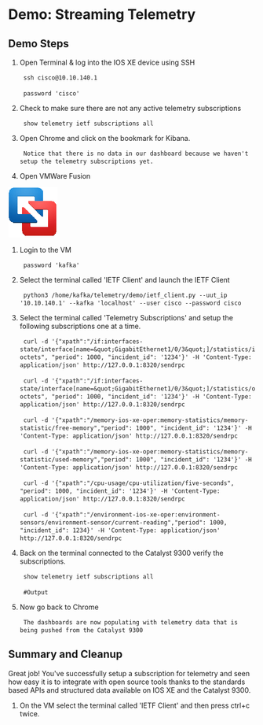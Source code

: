 # Demo: Streaming Telemetry 



## Demo Steps

1. Open Terminal & log into the IOS XE device using SSH

        ssh cisco@10.10.140.1

        password 'cisco'
    
1. Check to make sure there are not any active telemetry subscriptions

        show telemetry ietf subscriptions all
    
1. Open Chrome and click on the bookmark for Kibana.

        Notice that there is no data in our dashboard because we haven't setup the telemetry subscriptions yet.

1. Open VMWare Fusion

![](https://github.com/CiscoDevNet/clus2017_iosxe_demo_booth/blob/master/demo_StreamingTelemetry/images/vmware_fusion_icon.png)
1. Login to the VM  

        password 'kafka'
    
1. Select the terminal called 'IETF Client' and launch the IETF Client

        python3 /home/kafka/telemetry/demo/ietf_client.py --uut_ip '10.10.140.1' --kafka 'localhost' --user cisco --password cisco
    
1. Select the terminal called 'Telemetry Subscriptions' and setup the following subscriptions one at a time.  

        curl -d '{"xpath":"/if:interfaces-state/interface[name=&quot;GigabitEthernet1/0/3&quot;]/statistics/in-octets", "period": 1000, "incident_id": '1234'}' -H 'Content-Type: application/json' http://127.0.0.1:8320/sendrpc

        curl -d '{"xpath":"/if:interfaces-state/interface[name=&quot;GigabitEthernet1/0/3&quot;]/statistics/out-octets", "period": 1000, "incident_id": '1234'}' -H 'Content-Type: application/json' http://127.0.0.1:8320/sendrpc

        curl -d '{"xpath":"/memory-ios-xe-oper:memory-statistics/memory-statistic/free-memory","period": 1000", "incident_id": '1234'}' -H 'Content-Type: application/json' http://127.0.0.1:8320/sendrpc

        curl -d '{"xpath":"/memory-ios-xe-oper:memory-statistics/memory-statistic/used-memory","period": 1000", "incident_id": '1234'}' -H 'Content-Type: application/json' http://127.0.0.1:8320/sendrpc

        curl -d '{"xpath":"/cpu-usage/cpu-utilization/five-seconds", "period": 1000, "incident_id": '1234'}' -H 'Content-Type: application/json' http://127.0.0.1:8320/sendrpc

        curl -d '{"xpath":"/environment-ios-xe-oper:environment-sensors/environment-sensor/current-reading","period": 1000,  "incident_id": 1234}' -H 'Content-Type: application/json' http://127.0.0.1:8320/sendrpc  
    
1. Back on the terminal connected to the Catalyst 9300 verify the subscriptions.

        show telemetry ietf subscriptions all

        #Output 

1. Now go back to Chrome

        The dashboards are now populating with telemetry data that is being pushed from the Catalyst 9300
    
## Summary and Cleanup

Great job! You've successfully setup a subscription for telemetry and seen how easy it is to integrate with open source tools thanks to the standards based APIs and structured data available on IOS XE and the Catalyst 9300.

1. On the VM select the terminal called 'IETF Client' and then press ctrl+c twice.
